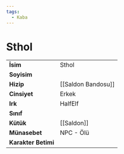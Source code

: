 ```yaml
---
tags:
  - Kaba
---  
```

# Sthol   
<table><tr><td><b>İsim</b></td><td>Sthol</td></tr>  
<tr><td><b>Soyisim</b></td><td></td></tr>  
<tr><td><b>Hizip</b></td><td>[[Saldon Bandosu]]</td></tr>  
<tr><td><b>Cinsiyet</b></td><td>Erkek</td></tr>  
<tr><td><b>Irk</b></td><td>HalfElf</td></tr>  
<tr><td><b>Sınıf</b></td><td></td></tr>  
<tr><td><b>Kütük</b></td><td>[[Saldon]]</td></tr>  
<tr><td><b>Münasebet</b></td><td>NPC - Ölü</td></tr>  
<tr><td><b>Karakter Betimi</b></td><td></td></tr>  
</table>